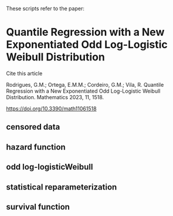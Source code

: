 These scripts refer to the paper:

# Quantile Regression with a New Exponentiated Odd Log-Logistic Weibull Distribution

Cite this article

Rodrigues, G.M.; Ortega, E.M.M.; Cordeiro, G.M.; Vila, R. Quantile Regression with a New Exponentiated Odd Log-Logistic Weibull Distribution. Mathematics 2023, 11, 1518.

https://doi.org/10.3390/math11061518

## censored data
## hazard function
## odd log-logisticWeibull
## statistical reparameterization
## survival function
